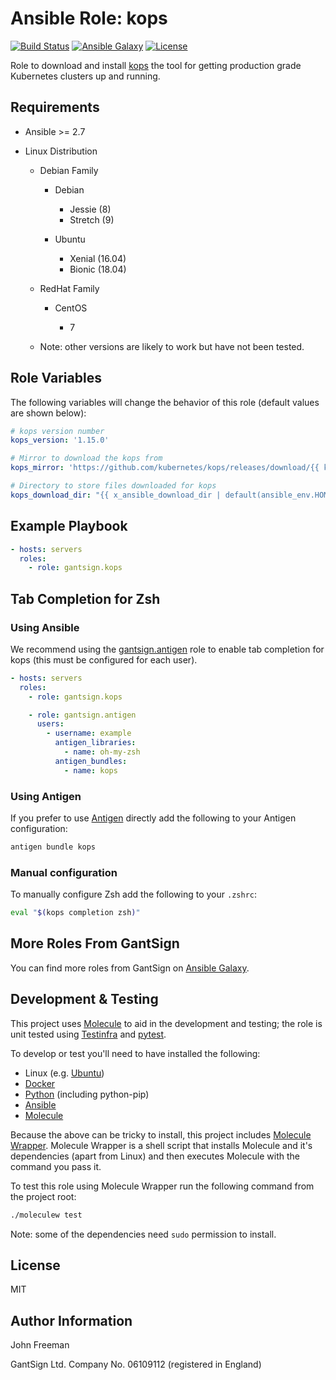 Ansible Role: kops
==================

[![Build Status](https://travis-ci.com/gantsign/ansible_role_kops.svg?branch=master)](https://travis-ci.com/gantsign/ansible_role_kops)
[![Ansible Galaxy](https://img.shields.io/badge/ansible--galaxy-gantsign.kops-blue.svg)](https://galaxy.ansible.com/gantsign/kops)
[![License](https://img.shields.io/badge/license-MIT-blue.svg)](https://raw.githubusercontent.com/gantsign/ansible_role_kops/master/LICENSE)

Role to download and install [kops](https://github.com/kubernetes/kops) the tool
for getting production grade Kubernetes clusters up and running.

Requirements
------------

* Ansible >= 2.7

* Linux Distribution

    * Debian Family

        * Debian

            * Jessie (8)
            * Stretch (9)

        * Ubuntu

            * Xenial (16.04)
            * Bionic (18.04)

    * RedHat Family

        * CentOS

            * 7

    * Note: other versions are likely to work but have not been tested.

Role Variables
--------------

The following variables will change the behavior of this role (default values
are shown below):

```yaml
# kops version number
kops_version: '1.15.0'

# Mirror to download the kops from
kops_mirror: 'https://github.com/kubernetes/kops/releases/download/{{ kops_version }}'

# Directory to store files downloaded for kops
kops_download_dir: "{{ x_ansible_download_dir | default(ansible_env.HOME + '/.ansible/tmp/downloads') }}"
```

Example Playbook
----------------

```yaml
- hosts: servers
  roles:
    - role: gantsign.kops
```

Tab Completion for Zsh
----------------------

### Using Ansible

We recommend using the
[gantsign.antigen](https://galaxy.ansible.com/gantsign/antigen) role to enable
tab completion for kops (this must be configured for each user).

```yaml
- hosts: servers
  roles:
    - role: gantsign.kops

    - role: gantsign.antigen
      users:
        - username: example
          antigen_libraries:
            - name: oh-my-zsh
          antigen_bundles:
            - name: kops
```

### Using Antigen

If you prefer to use [Antigen](https://github.com/zsh-users/antigen) directly
add the following to your Antigen configuration:

```bash
antigen bundle kops
```

### Manual configuration

To manually configure Zsh add the following to your `.zshrc`:

```bash
eval "$(kops completion zsh)"
```

More Roles From GantSign
------------------------

You can find more roles from GantSign on
[Ansible Galaxy](https://galaxy.ansible.com/gantsign).

Development & Testing
---------------------

This project uses [Molecule](http://molecule.readthedocs.io/) to aid in the
development and testing; the role is unit tested using
[Testinfra](http://testinfra.readthedocs.io/) and
[pytest](http://docs.pytest.org/).

To develop or test you'll need to have installed the following:

* Linux (e.g. [Ubuntu](http://www.ubuntu.com/))
* [Docker](https://www.docker.com/)
* [Python](https://www.python.org/) (including python-pip)
* [Ansible](https://www.ansible.com/)
* [Molecule](http://molecule.readthedocs.io/)

Because the above can be tricky to install, this project includes
[Molecule Wrapper](https://github.com/gantsign/molecule-wrapper). Molecule
Wrapper is a shell script that installs Molecule and it's dependencies (apart
from Linux) and then executes Molecule with the command you pass it.

To test this role using Molecule Wrapper run the following command from the
project root:

```bash
./moleculew test
```

Note: some of the dependencies need `sudo` permission to install.

License
-------

MIT

Author Information
------------------

John Freeman

GantSign Ltd.
Company No. 06109112 (registered in England)
